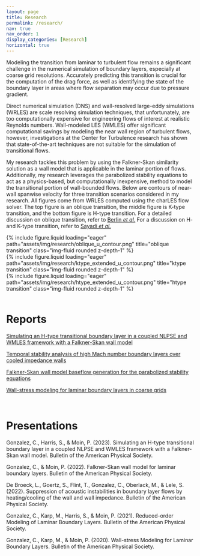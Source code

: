 ```yaml
---
layout: page
title: Research
permalink: /research/
nav: true
nav_order: 1
display_categories: [Research]
horizontal: true
---
```


Modeling the transition from laminar to turbulent flow remains a significant challenge in the numerical simulation of boundary layers, especially at coarse grid resolutions. Accurately predicting this transition is crucial for the computation of the drag force, as well as identifying the state of the boundary layer in areas where flow separation may occur due to pressure gradient. 

Direct numerical simulation (DNS) and wall-resolved large-eddy simulations (WRLES) are scale resolving simulation techniques, that unfortunately, are too computationally expensive for engineering flows of interest at realistic Reynolds numbers. Wall-modeled LES (WMLES) offer significant computational savings by modeling the near wall region of turbulent flows, however, investigations at the Center for Turbulence research has shown that state-of-the-art techniques are not suitable for the simulation of transitional flows. 

My research tackles this problem by using the Falkner-Skan similarity solution as a wall model that is applicable in the laminar portion of flows. Additionally, my research leverages the parabolized stability equations to act as a physics-based, but computationally inexpensive, method to model the transitional portion of wall-bounded flows. Below are contours of near-wall spanwise velocity for three transition scenarios considered in my research. All figures come from WRLES computed using the charLES flow solver. The top figure is an oblique transition, the middle figure is K-type transition, and the bottom figure is H-type transition. For a detailed discussion on oblique transition, refer to [Berlin *et al.*](https://www.cambridge.org/core/services/aop-cambridge-core/content/view/1ABE909F9852E87AAF88019579D86B86/S002211209900511Xa.pdf/numerical-and-experimental-investigations-of-oblique-boundary-layer-transition.pdf) For a discussion on H- and K-type transition, refer to [Sayadi *et al.*](https://www.cambridge.org/core/journals/journal-of-fluid-mechanics/article/direct-numerical-simulation-of-complete-htype-and-ktype-transitions-with-implications-for-the-dynamics-of-turbulent-boundary-layers/14A734E8A06691C4768538EE6C614E39)

<div class="row">
    <div class="col-sm mt-3 mt-md-0">
        {% include figure.liquid loading="eager" path="assets/img/research/oblique_u_contour.png" title="oblique transition" class="img-fluid rounded z-depth-1" %}
    </div>
</div>

<div class="row">
    <div class="col-sm mt-3 mt-md-0">
        {% include figure.liquid loading="eager" path="assets/img/research/ktype_extended_u_contour.png" title="ktype transition" class="img-fluid rounded z-depth-1" %}
    </div>
</div>

<div class="row">
    <div class="col-sm mt-3 mt-md-0">
        {% include figure.liquid loading="eager" path="assets/img/research/htype_extended_u_contour.png" title="htype transition" class="img-fluid rounded z-depth-1" %}
    </div>
</div>

<br/>

Reports
===

[Simulating an H-type transitional boundary layer in a coupled NLPSE and WMLES framework with a Falkner-Skan wall model](https://web.stanford.edu/group/ctr/ResBriefs/2023/27_Gonzalez.pdf)

[Temporal stability analysis of high Mach number
boundary layers over cooled impedance walls](https://web.stanford.edu/group/ctr/ctrsp22/vi02_Broeck.pdf)

[Falkner-Skan wall model baseflow generation for
the parabolized stability equations](http://web.stanford.edu/group/ctr/ResBriefs/2021/08_Gonzalez.pdf)

[Wall-stress modeling for laminar boundary layers
in coarse grids](http://web.stanford.edu/group/ctr/ResBriefs/2020/10_Gonzalez.pdf)


<br/>

Presentations
===

Gonzalez, C., Harris, S., & Moin, P. (2023). Simulating an H-type transitional boundary layer in a coupled NLPSE and WMLES framework with a Falkner-Skan wall model. Bulletin of the American Physical Society.

Gonzalez, C., & Moin, P. (2022). Falkner-Skan wall model for laminar boundary layers. Bulletin of the American Physical Society.

De Broeck, L., Goertz, S., Flint, T., Gonzalez, C., Oberlack, M., & Lele, S. (2022). Suppression of acoustic instabilities in boundary layer flows by heating/cooling of the wall and wall impedance. Bulletin of the American Physical Society.

Gonzalez, C., Karp, M., Harris, S., & Moin, P. (2021). Reduced-order Modeling of Laminar Boundary Layers. Bulletin of the American Physical Society.

Gonzalez, C., Karp, M., & Moin, P. (2020). Wall-stress Modeling for Laminar Boundary Layers. Bulletin of the American Physical Society.

